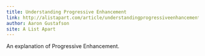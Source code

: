```yaml
---
title: Understanding Progressive Enhancement
link: http://alistapart.com/article/understandingprogressiveenhancement
author: Aaron Gustafson
site: A List Apart
---
```


An explanation of Progressive Enhancement.